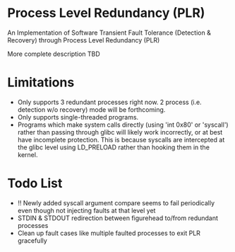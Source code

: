 # Process Level Redundancy (PLR)
An Implementation of Software Transient Fault Tolerance (Detection &amp; Recovery) through Process Level Redundancy (PLR)

More complete description TBD

# Limitations
* Only supports 3 redundant processes right now. 2 process (i.e. detection w/o recovery) mode will be forthcoming.
* Only supports single-threaded programs.
* Programs which make system calls directly (using 'int 0x80' or 'syscall') rather than passing through glibc will likely work incorrectly, or at best have incomplete protection. This is because syscalls are intercepted at the glibc level using LD_PRELOAD rather than hooking them in the kernel.

# Todo List
* !! Newly added syscall argument compare seems to fail periodically even though not injecting faults at that level yet
* STDIN & STDOUT redirection between figurehead to/from redundant processes
* Clean up fault cases like multiple faulted processes to exit PLR gracefully
